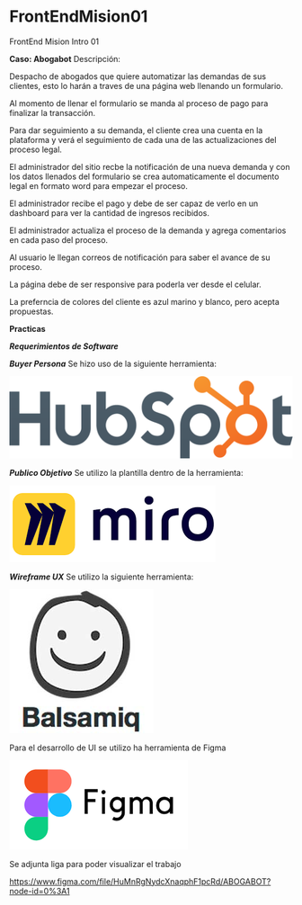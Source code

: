 # FrontEndMision01

FrontEnd Mision Intro 01 

**Caso: Abogabot** 
Descripción:

Despacho de abogados que quiere automatizar las demandas de sus clientes, esto lo harán a traves de una página web llenando un formulario.

Al momento de llenar el formulario se manda al proceso de pago para finalizar la transacción.

Para dar seguimiento a su demanda, el cliente crea una cuenta en la plataforma y verá el seguimiento de cada una de las actualizaciones del proceso legal.

El administrador del sitio recbe la notificación de una nueva demanda y con los datos llenados del formulario se crea automaticamente el documento legal en formato word para empezar el proceso.

El administrador recibe el pago y debe de ser capaz de verlo en un dashboard para ver la cantidad de ingresos recibidos.

El administrador actualiza el proceso de la demanda y agrega comentarios en cada paso del proceso.

Al usuario le llegan correos de notificación para saber el avance de su proceso.

La página debe de ser responsive para poderla ver desde el celular.

La preferncia de colores del cliente es azul marino y blanco, pero acepta propuestas.

**Practicas**

***Requerimientos de Software***

***Buyer Persona*** Se hizo uso de la siguiente herramienta:

![1646422145723.png](image/README/1646422145723.png)

***Publico Objetivo*** Se utilizo la plantilla dentro de la herramienta: 

![1646421177152.png](image/README/1646421177152.png)

***Wireframe UX*** Se utilizo la siguiente herramienta:

![1646421049867.png](image/README/1646421049867.png)

Para el desarrollo de UI se utilizo ha herramienta de Figma


![1646421096981.png](image/README/1646421096981.png)

Se adjunta liga para poder visualizar el trabajo

https://www.figma.com/file/HuMnRgNydcXnaqphF1pcRd/ABOGABOT?node-id=0%3A1
